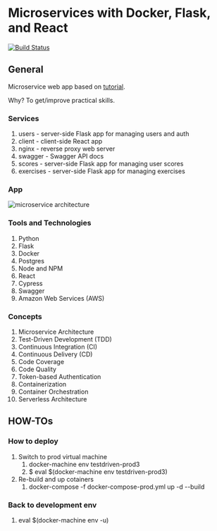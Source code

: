 # Microservices with Docker, Flask, and React
[![Build Status](https://travis-ci.org/ahumenetskyy/testdriven-app.svg?branch=master)](https://travis-ci.org/ahumenetskyy/testdriven-app)

## General
Microservice web app based on [tutorial](https://testdriven.io/courses/microservices-with-docker-flask-and-react/).

Why? To get/improve practical skills.

### Services
1. users - server-side Flask app for managing users and auth
2. client - client-side React app
3. nginx - reverse proxy web server
4. swagger - Swagger API docs
5. scores - server-side Flask app for managing user scores
6. exercises - server-side Flask app for managing exercises

### App
![microservice architecture](https://testdriven.io/static/images/courses/microservices/07_testdriven.png "microservice architecture")
### Tools and Technologies
1. Python
2. Flask
3. Docker
4. Postgres
5. Node and NPM
6. React
7. Cypress
8. Swagger
9. Amazon Web Services (AWS)

### Concepts
1. Microservice Architecture
2. Test-Driven Development (TDD)
3. Continuous Integration (CI)
4. Continuous Delivery (CD)
5. Code Coverage
6. Code Quality
7. Token-based Authentication
8. Containerization
9. Container Orchestration
10. Serverless Architecture

## HOW-TOs

### How to deploy
1. Switch to prod virtual machine
    1. docker-machine env testdriven-prod3
    2. $ eval $(docker-machine env testdriven-prod3)
2. Re-build and up cotainers
    1. docker-compose -f docker-compose-prod.yml up -d --build

### Back to development env
1. eval $(docker-machine env -u)
